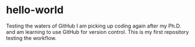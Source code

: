 # hello-world
Testing the waters of GitHub
I am picking up coding again after my Ph.D. and am learning to use GitHub for version control. This is my first repository testing the workflow.
